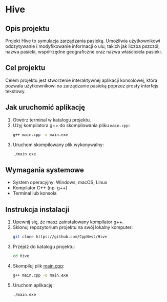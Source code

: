 # Hive

## Opis projektu
Projekt Hive to symulacja zarządzania pasieką. Umożliwia użytkownikowi odczytywanie i modyfikowanie informacji o ulu, takich jak liczba pszczół, nazwa pasieki, współrzędne geograficzne oraz nazwa właściciela pasieki.

## Cel projektu
Celem projektu jest stworzenie interaktywnej aplikacji konsolowej, która pozwala użytkownikowi na zarządzanie pasieką poprzez prosty interfejs tekstowy.

## Jak uruchomić aplikację
1. Otwórz terminal w katalogu projektu.
2. Użyj kompilatora g++ do skompilowania pliku `main.cpp`:
    ```sh
    g++ main.cpp -o main.exe
    ```
3. Uruchom skompilowany plik wykonywalny:
    ```sh
    ./main.exe
    ```

## Wymagania systemowe
- System operacyjny: Windows, macOS, Linux
- Kompilator C++ (np. g++)
- Terminal lub konsola

## Instrukcja instalacji
1. Upewnij się, że masz zainstalowany kompilator g++.
2. Sklonuj repozytorium projektu na swój lokalny komputer:
    ```sh
    git clone https://github.com/CppNest/Hive
    ```
3. Przejdź do katalogu projektu:
    ```sh
    cd Hive
    ```
4. Skompiluj plik [main.cpp](http://_vscodecontentref_/0):
    ```sh
    g++ main.cpp -o main.exe
    ```
5. Uruchom aplikację:
    ```sh
    ./main.exe
    ```